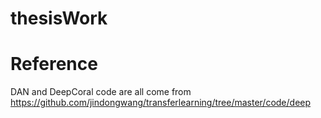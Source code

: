 # thesisWork


















# Reference

DAN and DeepCoral code are all come from https://github.com/jindongwang/transferlearning/tree/master/code/deep
